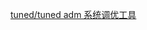 [tuned/tuned adm 系统调优工具](https://williamlfang.github.io/post/2019-12-11-tuned/tuned-adm-%E7%B3%BB%E7%BB%9F%E8%B0%83%E4%BC%98%E5%B7%A5%E5%85%B7/)